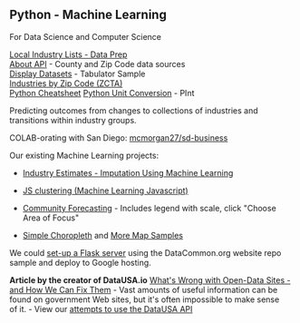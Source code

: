 ## Python - Machine Learning

For Data Science and Computer Science 


[Local Industry Lists - Data Prep](../../../localsite/info/data/)  
[About API](../../../io/about/api/) - County and Zip Code data sources  
[Display Datasets](../../../localsite/info/data/) - Tabulator Sample  
[Industries by Zip Code (ZCTA)](../../../community/industries/)   
[Python Cheatsheet](https://github.com/gto76/python-cheatsheet)
[Python Unit Conversion](https://pint.readthedocs.io) - PInt

Predicting outcomes from changes to collections of industries and transitions within industry groups.


COLAB-orating with San Diego: [mcmorgan27/sd-business](https://github.com/mcmorgan27/sd-business/tree/1b22ef0e9231f0d2bcfafcff41e69c9adc9038fd)

<!--
Sample of embedded [Choropleth Map for Entire Automotive Industry](https://model.earth/localsite/info/#show=vehicles&indicators=VADD&naics=326199,336390,325211,326112,336412,333111,336211,336340,336370,336413,336320,335911,336360,331110,335912,331221,336111,336330&count=20) using DataUSA.io widget displaying American Community Survey (ACS) Public Use Microdata Sample [PUMS](https://www.census.gov/programs-surveys/acs/microdata/mdat.html) data.  
-->

<!--
1. Finalize csv output for counties by state using [BLS data from EPA Flowsa](/localsite/info/data/) - scroll down in page.  Merge columns and save in state folders.  
-->
 

Our existing Machine Learning projects:  
- [Industry Estimates - Imputation Using Machine Learning](https://github.com/modelearth/machine-learning)
<!-- Find this:
- [Impact map (Machine Learning Websocket)](../../../io/impact/) - We'd love to get this running on Google Cloud, Heroku or AWS. Or convert to a fully static site.-->
- [JS clustering (Machine Learning Javascript)](../../../community/zip/leaflet/#columns=JobsAgriculture:50;JobsManufacturing:50)  

- [Community Forecasting](https://model.earth/community-forecasting) - Includes legend with scale, click "Choose Area of Focus"

- [Simple Choropleth](../../../community/map/income/) and [More Map Samples](../../../community/start/maps/)

We could [set-up a Flask server](/localsite/info/data/datacommons/) using the DataCommon.org website repo sample and deploy to Google hosting. 


<b>Article by the creator of DataUSA.io</b>
<a href="https://blogs.scientificamerican.com/guest-blog/what-s-wrong-with-open-data-sites-and-how-we-can-fix-them/">What's Wrong with Open-Data Sites - and How We Can Fix Them</a> - Vast amounts of useful information can be found on government Web sites, but it's often impossible to make sense of&nbsp;it. - View our [attempts to use the DataUSA API](../../../localsite/info/data/datausa/)



<!--
1. Contribute a USSEIO Widget to the [DataUSA.io](https://datausa.io/) GitHub repos.

1. Test output normalization for [Sankey chart](../../io/charts/sankey/) using the [USEEIO API Examples](/community/resources/useeio/)

1. Expand upon [county-based results](../../localsite/info/) to provide zipcode-based industry lists. - [Details](industries) 

1. Create and update scripts that pull data and pre-process into csv and json files for [industry zip code searches](industries/) and [local commodity searchs](/localsite/info/data/).  

1. Industry Level Estimates for Counties and Zipcodes. Fill in gaps when only the number of establishments is provided at the state level - [Details](../../localsite/info/data/)  

1. Update CSV files on employment and industries for D3 charts using [Census industry data](industries) and [income by zipcode (zcta)](prep/all). 
-->
<!--[projections](prep/regression/)-->

<!--
1. Work with the [USEEIO API](https://github.com/usepa/useeio_api/wiki/Use-the-API) and update [Input-Output charts](../../io/charts/). Widgets are loaded from JSON files generated from the [USEEIO API endpoints](https://s3.amazonaws.com/useeio-api-go-swagger-staging/index.html) on AWS for Goods & Services demand vectors (Food System and Full System).  

1. Update [Django Census Reporter](resources/censusreporter) by staring with the Python 3 Wazimap [fork](resources/censusreporter) used in Africa and India. Integrate US demographic data from Python 2 version. Set up Docker to [deploy to Heroku](https://github.com/datamade/how-to/blob/master/heroku/deploy-a-django-app.md) using a [containerization template](https://github.com/datamade/how-to/tree/master/docker/templates). Learn more [about using Heroku or AWS](https://datamade.us/blog/why-were-switching-to-heroku/).  
-->